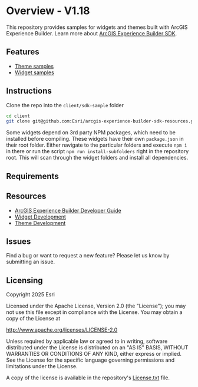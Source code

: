 # Overview - V1.18

This repository provides samples for widgets and themes built with ArcGIS Experience Builder. Learn more about [ArcGIS Experience Builder SDK](https://developers.arcgis.com/experience-builder/guide/core-concepts/).

## Features
- [Theme samples](themes)
- [Widget samples](widgets)

## Instructions
Clone the repo into the `client/sdk-sample` folder
```sh
cd client
git clone git@github.com:Esri/arcgis-experience-builder-sdk-resources.git sdk-sample
```

Some widgets depend on 3rd party NPM packages, which need to be installed before compiling. These widgets have their own ``package.json`` in their root folder. Either navigate to the particular folders and execute ``npm i`` in there or run the script ``npm run install-subfolders`` right in the repository root. This will scan through the widget folders and install all dependencies.


## Requirements

## Resources
* [ArcGIS Experience Builder Developer Guide](https://developers.arcgis.com/experience-builder/)
* [Widget Development](https://developers.arcgis.com/experience-builder/guide/getting-started-widget/)
* [Theme Development](https://developers.arcgis.com/experience-builder/guide/theme-development/)

## Issues
Find a bug or want to request a new feature? Please let us know by submitting an issue.


## Licensing
Copyright 2025 Esri

Licensed under the Apache License, Version 2.0 (the "License");
you may not use this file except in compliance with the License.
You may obtain a copy of the License at

   http://www.apache.org/licenses/LICENSE-2.0

Unless required by applicable law or agreed to in writing, software
distributed under the License is distributed on an "AS IS" BASIS,
WITHOUT WARRANTIES OR CONDITIONS OF ANY KIND, either express or implied.
See the License for the specific language governing permissions and
limitations under the License.

A copy of the license is available in the repository's [License.txt](https://github.com/esri/arcgis-experience-builder-sdk-resources/blob/master/License.txt) file.
